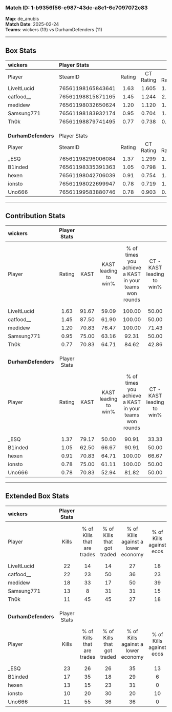 ### Match ID: 1-b9356f56-e987-43dc-a8c1-6c7097072c83  
**Map**: de_anubis  
**Match Date**: 2025-02-24  
**Teams**: wickers (13) vs DurhamDefenders (11)  

---  

## Box Stats  

| **wickers**         | Player Stats      |        |           |          |       |       |       |         |        |      |     |
| :- | :- | :-: | :-: | :-: | :-: | :-: | :-: | :-: | :-: | :-: | :-: |
| Player              | SteamID           | Rating | CT Rating | T Rating | KAST  |  ADR  | Kills | Assists | Deaths | K/D  | HS% |
| LiveItLucid         | 76561198165843641 |  1.63  |   1.605   |  1.805   | 91.67 | 95.8  |  22   |    5    |   10   | 2.20 | 50  |
| catfood__           | 76561198815871165 |  1.45  |   1.244   |  2.212   | 87.50 | 104.1 |  22   |    5    |   18   | 1.22 | 54  |
| medidew             | 76561198032650624 |  1.20  |   1.120   |  1.626   | 70.83 | 94.5  |  18   |    7    |   16   | 1.13 | 55  |
| Samsung771          | 76561198183932174 |  0.95  |   0.704   |  1.393   | 75.00 | 73.5  |  13   |    9    |   18   | 0.72 | 61  |
| Th0k                | 76561198879741495 |  0.77  |   0.738   |  0.937   | 70.83 | 44.8  |  11   |    2    |   16   | 0.69 | 45  |
|                     |                   |        |           |          |       |       |       |         |        |      |     |
|                     |                   |        |           |          |       |       |       |         |        |      |     |
|                     |                   |        |           |          |       |       |       |         |        |      |     |
| **DurhamDefenders** | Player Stats      |        |           |          |       |       |       |         |        |      |     |
| Player              | SteamID           | Rating | CT Rating | T Rating | KAST  |  ADR  | Kills | Assists | Deaths | K/D  | HS% |
| _ESQ                | 76561198296006084 |  1.37  |   1.299   |  1.806   | 79.17 | 90.9  |  23   |    7    |   19   | 1.21 | 43  |
| B1inded             | 76561198335391363 |  1.05  |   0.798   |  1.491   | 62.50 | 80.6  |  17   |    5    |   16   | 1.06 | 35  |
| hexen               | 76561198042706039 |  0.91  |   0.754   |  1.436   | 70.83 | 85.7  |  13   |    8    |   20   | 0.65 | 61  |
| ionsto              | 76561198022699947 |  0.78  |   0.719   |  1.066   | 75.00 | 45.8  |  10   |    5    |   16   | 0.63 | 20  |
| Uno666              | 76561199583880746 |  0.78  |   0.903   |  0.912   | 70.83 | 58.2  |  11   |   11    |   19   | 0.58 | 36  |
---  

## Contribution Stats  

| **wickers**         | Player Stats |       |                      |                                                        |                           |                                                             |                          |                                                            |
| :- | :-: | :-: | :-: | :-: | :-: | :-: | :-: | :-: |
| Player              |    Rating    | KAST  | KAST leading to win% | % of times you achieve a KAST in your teams won rounds | CT - KAST leading to win% | CT - % of times you achieve a KAST in your teams won rounds | T - KAST leading to win% | T - % of times you achieve a KAST in your teams won rounds |
| LiveItLucid         |     1.63     | 91.67 |        59.09         |                         100.00                         |           50.00           |                           100.00                            |          66.67           |                           100.00                           |
| catfood__           |     1.45     | 87.50 |        61.90         |                         100.00                         |           50.00           |                           100.00                            |          72.73           |                           100.00                           |
| medidew             |     1.20     | 70.83 |        76.47         |                         100.00                         |           71.43           |                           100.00                            |          80.00           |                           100.00                           |
| Samsung771          |     0.95     | 75.00 |        63.16         |                         92.31                          |           50.00           |                            80.00                            |          72.73           |                           100.00                           |
| Th0k                |     0.77     | 70.83 |        64.71         |                         84.62                          |           42.86           |                            60.00                            |          80.00           |                           100.00                           |
|                     |              |       |                      |                                                        |                           |                                                             |                          |                                                            |
|                     |              |       |                      |                                                        |                           |                                                             |                          |                                                            |
|                     |              |       |                      |                                                        |                           |                                                             |                          |                                                            |
| **DurhamDefenders** | Player Stats |       |                      |                                                        |                           |                                                             |                          |                                                            |
| Player              |    Rating    | KAST  | KAST leading to win% | % of times you achieve a KAST in your teams won rounds | CT - KAST leading to win% | CT - % of times you achieve a KAST in your teams won rounds | T - KAST leading to win% | T - % of times you achieve a KAST in your teams won rounds |
| _ESQ                |     1.37     | 79.17 |        50.00         |                         90.91                          |           33.33           |                            75.00                            |          63.64           |                           100.00                           |
| B1inded             |     1.05     | 62.50 |        66.67         |                         90.91                          |           50.00           |                            75.00                            |          77.78           |                           100.00                           |
| hexen               |     0.91     | 70.83 |        64.71         |                         100.00                         |           66.67           |                           100.00                            |          63.64           |                           100.00                           |
| ionsto              |     0.78     | 75.00 |        61.11         |                         100.00                         |           50.00           |                           100.00                            |          70.00           |                           100.00                           |
| Uno666              |     0.78     | 70.83 |        52.94         |                         81.82                          |           50.00           |                           100.00                            |          55.56           |                           71.43                            |
---  

## Extended Box Stats  

| **wickers**         | Player Stats |                            |                            |                                    |                         |                              |                                 |        |                             |                                     |                          |                               |                            |
| :- | :-: | :-: | :-: | :-: | :-: | :-: | :-: | :-: | :-: | :-: | :-: | :-: | :-: |
| Player              |    Kills     | % of Kills that are trades | % of Kills that got traded | % of Kills against a lower economy | % of Kills against ecos | % of Kills that are flawless | % of Kills that are close duels | Deaths | % of Deaths that get traded | % of Deaths against a lower economy | % of Deaths against ecos | % of Deaths that are flawless | % of Deaths that are close |
| LiveItLucid         |      22      |             14             |             14             |                 27                 |           18            |              55              |                9                |   10   |             30              |                 10                  |            10            |              20               |             10             |
| catfood__           |      22      |             23             |             50             |                 36                 |           23            |              82              |                0                |   18   |             33              |                 17                  |            11            |              56               |             6              |
| medidew             |      18      |             33             |             17             |                 50                 |           39            |              67              |               11                |   16   |             25              |                 19                  |            6             |              50               |             13             |
| Samsung771          |      13      |             8              |             31             |                 31                 |           15            |              77              |                0                |   18   |             17              |                 11                  |            0             |              61               |             6              |
| Th0k                |      11      |             45             |             45             |                 27                 |           18            |              73              |                0                |   16   |             19              |                 13                  |            0             |              69               |             6              |
|                     |              |                            |                            |                                    |                         |                              |                                 |        |                             |                                     |                          |                               |                            |
|                     |              |                            |                            |                                    |                         |                              |                                 |        |                             |                                     |                          |                               |                            |
|                     |              |                            |                            |                                    |                         |                              |                                 |        |                             |                                     |                          |                               |                            |
| **DurhamDefenders** | Player Stats |                            |                            |                                    |                         |                              |                                 |        |                             |                                     |                          |                               |                            |
| Player              |    Kills     | % of Kills that are trades | % of Kills that got traded | % of Kills against a lower economy | % of Kills against ecos | % of Kills that are flawless | % of Kills that are close duels | Deaths | % of Deaths that get traded | % of Deaths against a lower economy | % of Deaths against ecos | % of Deaths that are flawless | % of Deaths that are close |
| _ESQ                |      23      |             26             |             26             |                 35                 |           13            |              48              |               17                |   19   |             37              |                 26                  |            0             |              68               |             5              |
| B1inded             |      17      |             35             |             18             |                 29                 |            6            |              65              |                6                |   16   |             25              |                 13                  |            0             |              38               |             6              |
| hexen               |      13      |             15             |             23             |                 31                 |            0            |              62              |                8                |   20   |             25              |                 20                  |            0             |              70               |             5              |
| ionsto              |      10      |             20             |             30             |                 20                 |           10            |              40              |                0                |   16   |             31              |                 13                  |            0             |              81               |             0              |
| Uno666              |      11      |             55             |             36             |                 36                 |            0            |              55              |                0                |   19   |             26              |                 16                  |            0             |              63               |             5              |
